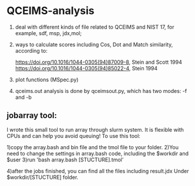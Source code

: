 # QCEIMS-analysis
1. deal with different kinds of file related to QCEIMS and NIST 17, for example, sdf, msp, jdx,mol;

2. ways to calculate scores including Cos, Dot and Match similarity, according to:

   https://doi.org/10.1016/1044-0305(94)87009-8, Stein and Scott 1994
   https://doi.org/10.1016/1044-0305(94)85022-4, Stein 1994
3. plot functions (MSpec.py)

4. qceims.out analysis is done by qceimsout.py, which has two modes: -f and -b 

## jobarray tool:

I wrote this small tool to run array through slurm system.
It is flexible with CPUs and can help you avoid queuing!
To use this tool:

1)copy the array.bash and bin file and the tmol file to your folder. 
2)You need to change the settings in array.bash code, 
	including the 
	$workdir and $user
3)run 'bash array.bash [STUCTURE].tmol’

4)after the jobs finished, you can find all the files including result.jdx 
Under $workdir/[STUCTURE] folder.
